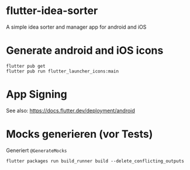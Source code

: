 # flutter-idea-sorter

A simple idea sorter and manager app for android and iOS

# Generate android and iOS icons
```shell
flutter pub get
flutter pub run flutter_launcher_icons:main
```

# App Signing

See also: https://docs.flutter.dev/deployment/android

# Mocks generieren (vor Tests)

Generiert `@GenerateMocks`

```shell
flutter packages run build_runner build --delete_conflicting_outputs
```